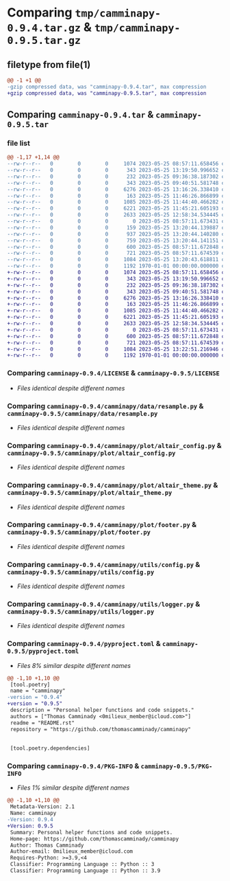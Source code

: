 # Comparing `tmp/camminapy-0.9.4.tar.gz` & `tmp/camminapy-0.9.5.tar.gz`

## filetype from file(1)

```diff
@@ -1 +1 @@
-gzip compressed data, was "camminapy-0.9.4.tar", max compression
+gzip compressed data, was "camminapy-0.9.5.tar", max compression
```

## Comparing `camminapy-0.9.4.tar` & `camminapy-0.9.5.tar`

### file list

```diff
@@ -1,17 +1,14 @@
--rw-r--r--   0        0        0     1074 2023-05-25 08:57:11.658456 camminapy-0.9.4/LICENSE
--rw-r--r--   0        0        0      343 2023-05-25 13:19:50.996652 camminapy-0.9.4/README.rst
--rw-r--r--   0        0        0      232 2023-05-25 09:36:38.187302 camminapy-0.9.4/camminapy/__init__.py
--rw-r--r--   0        0        0      343 2023-05-25 09:40:51.581748 camminapy-0.9.4/camminapy/data/__init__.py
--rw-r--r--   0        0        0     6276 2023-05-25 13:16:26.338410 camminapy-0.9.4/camminapy/data/resample.py
--rw-r--r--   0        0        0      163 2023-05-25 11:46:26.866899 camminapy-0.9.4/camminapy/plot/__init__.py
--rw-r--r--   0        0        0     1085 2023-05-25 11:44:40.466282 camminapy-0.9.4/camminapy/plot/altair_config.py
--rw-r--r--   0        0        0     6221 2023-05-25 11:45:21.605193 camminapy-0.9.4/camminapy/plot/altair_theme.py
--rw-r--r--   0        0        0     2633 2023-05-25 12:58:34.534445 camminapy-0.9.4/camminapy/plot/footer.py
--rw-r--r--   0        0        0        0 2023-05-25 08:57:11.673431 camminapy-0.9.4/camminapy/utils/__init__.py
--rw-r--r--   0        0        0      159 2023-05-25 13:20:44.139887 camminapy-0.9.4/camminapy/utils/__pycache__/__init__.cpython-310.pyc
--rw-r--r--   0        0        0      937 2023-05-25 13:20:44.140280 camminapy-0.9.4/camminapy/utils/__pycache__/config.cpython-310.pyc
--rw-r--r--   0        0        0      759 2023-05-25 13:20:44.141151 camminapy-0.9.4/camminapy/utils/__pycache__/logger.cpython-310.pyc
--rw-r--r--   0        0        0      600 2023-05-25 08:57:11.672848 camminapy-0.9.4/camminapy/utils/config.py
--rw-r--r--   0        0        0      721 2023-05-25 08:57:11.674539 camminapy-0.9.4/camminapy/utils/logger.py
--rw-r--r--   0        0        0     1084 2023-05-25 13:20:43.618811 camminapy-0.9.4/pyproject.toml
--rw-r--r--   0        0        0     1192 1970-01-01 00:00:00.000000 camminapy-0.9.4/PKG-INFO
+-rw-r--r--   0        0        0     1074 2023-05-25 08:57:11.658456 camminapy-0.9.5/LICENSE
+-rw-r--r--   0        0        0      343 2023-05-25 13:19:50.996652 camminapy-0.9.5/README.rst
+-rw-r--r--   0        0        0      232 2023-05-25 09:36:38.187302 camminapy-0.9.5/camminapy/__init__.py
+-rw-r--r--   0        0        0      343 2023-05-25 09:40:51.581748 camminapy-0.9.5/camminapy/data/__init__.py
+-rw-r--r--   0        0        0     6276 2023-05-25 13:16:26.338410 camminapy-0.9.5/camminapy/data/resample.py
+-rw-r--r--   0        0        0      163 2023-05-25 11:46:26.866899 camminapy-0.9.5/camminapy/plot/__init__.py
+-rw-r--r--   0        0        0     1085 2023-05-25 11:44:40.466282 camminapy-0.9.5/camminapy/plot/altair_config.py
+-rw-r--r--   0        0        0     6221 2023-05-25 11:45:21.605193 camminapy-0.9.5/camminapy/plot/altair_theme.py
+-rw-r--r--   0        0        0     2633 2023-05-25 12:58:34.534445 camminapy-0.9.5/camminapy/plot/footer.py
+-rw-r--r--   0        0        0        0 2023-05-25 08:57:11.673431 camminapy-0.9.5/camminapy/utils/__init__.py
+-rw-r--r--   0        0        0      600 2023-05-25 08:57:11.672848 camminapy-0.9.5/camminapy/utils/config.py
+-rw-r--r--   0        0        0      721 2023-05-25 08:57:11.674539 camminapy-0.9.5/camminapy/utils/logger.py
+-rw-r--r--   0        0        0     1084 2023-05-25 13:22:51.216946 camminapy-0.9.5/pyproject.toml
+-rw-r--r--   0        0        0     1192 1970-01-01 00:00:00.000000 camminapy-0.9.5/PKG-INFO
```

### Comparing `camminapy-0.9.4/LICENSE` & `camminapy-0.9.5/LICENSE`

 * *Files identical despite different names*

### Comparing `camminapy-0.9.4/camminapy/data/resample.py` & `camminapy-0.9.5/camminapy/data/resample.py`

 * *Files identical despite different names*

### Comparing `camminapy-0.9.4/camminapy/plot/altair_config.py` & `camminapy-0.9.5/camminapy/plot/altair_config.py`

 * *Files identical despite different names*

### Comparing `camminapy-0.9.4/camminapy/plot/altair_theme.py` & `camminapy-0.9.5/camminapy/plot/altair_theme.py`

 * *Files identical despite different names*

### Comparing `camminapy-0.9.4/camminapy/plot/footer.py` & `camminapy-0.9.5/camminapy/plot/footer.py`

 * *Files identical despite different names*

### Comparing `camminapy-0.9.4/camminapy/utils/config.py` & `camminapy-0.9.5/camminapy/utils/config.py`

 * *Files identical despite different names*

### Comparing `camminapy-0.9.4/camminapy/utils/logger.py` & `camminapy-0.9.5/camminapy/utils/logger.py`

 * *Files identical despite different names*

### Comparing `camminapy-0.9.4/pyproject.toml` & `camminapy-0.9.5/pyproject.toml`

 * *Files 8% similar despite different names*

```diff
@@ -1,10 +1,10 @@
 [tool.poetry]
 name = "camminapy"
-version = "0.9.4"
+version = "0.9.5"
 description = "Personal helper functions and code snippets."
 authors = ["Thomas Camminady <0milieux_member@icloud.com>"]
 readme = "README.rst"
 repository = "https://github.com/thomascamminady/camminapy"
 
 
 [tool.poetry.dependencies]
```

### Comparing `camminapy-0.9.4/PKG-INFO` & `camminapy-0.9.5/PKG-INFO`

 * *Files 1% similar despite different names*

```diff
@@ -1,10 +1,10 @@
 Metadata-Version: 2.1
 Name: camminapy
-Version: 0.9.4
+Version: 0.9.5
 Summary: Personal helper functions and code snippets.
 Home-page: https://github.com/thomascamminady/camminapy
 Author: Thomas Camminady
 Author-email: 0milieux_member@icloud.com
 Requires-Python: >=3.9,<4
 Classifier: Programming Language :: Python :: 3
 Classifier: Programming Language :: Python :: 3.9
```

